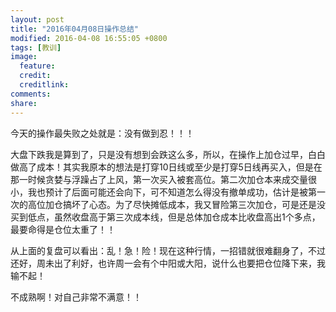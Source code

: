 ```yaml
---
layout: post
title: "2016年04月08日操作总结"
modified: 2016-04-08 16:55:05 +0800
tags: [教训]
image:
  feature: 
  credit: 
  creditlink: 
comments: 
share: 
---
```


今天的操作最失败之处就是：没有做到忍！！！

大盘下跌我是算到了，只是没有想到会跌这么多，所以，在操作上加仓过早，白白做高了成本！其实我原本的想法是打穿10日线或至少是打穿5日线再买入，但是在那一时候贪婪与浮躁占了上风，第一次买入被套高位。第二次加仓本来成交量很小，我也预计了后面可能还会向下，可不知道怎么得没有撤单成功，估计是被第一次的高位加仓搞坏了心态。为了尽快摊低成本，我又冒险第三次加仓，可是还是没买到低点，虽然收盘高于第三次成本线，但是总体加仓成本比收盘高出1个多点，最要命得是仓位太重了！！

从上面的复盘可以看出：乱！急！险！现在这种行情，一招错就很难翻身了，不过还好，周未出了利好，也许周一会有个中阳或大阳，说什么也要把仓位降下来，我输不起！

不成熟啊！对自己非常不满意！！
